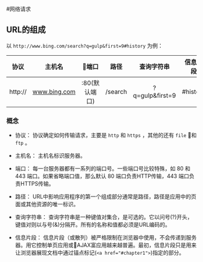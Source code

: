 #网络请求

## URL的组成

以 `http://www.bing.com/search?q=gulp&first=9#history` 为例：  

| 协议 | 主机名 | 端口 | 路径 | 查询字符串 | 信息片段 |
| :---: | :---: | :---: | :---: | :---: | :---: |
| http:// | www.bing.com | :80(默认端口) | /search | ?q=gulp&first=9 | #history |  

### 概念

* 协议： 协议确定如何传输请求，主要是 `http` 和 `https` ，其他的还有 `file` 和 `ftp` 。

* 主机名： 主机名标识服务器。

* 端口： 每一台服务器都有一系列的端口号。一些端口号比较特殊，如 80 和 443 端口。如果省略端口值，那么默认 80 端口负责HTTP传输，443 端口负责HTTPS传输。

* 路径： URL中影响应用程序的第一个组成部分通常是路径，路径是应用中的页面或其他资源的唯一标识。

* 查询字符串： 查询字符串是一种键值对集合，是可选的。它以问号(?)开头，键值对则以与号(&)分隔开。所有的名称和值都必须是URL编码的。

* 信息片段： 信息片段（或散列）被严格限制在浏览器中使用，不会传递到服务器。用它控制单页应用或AJAX富应用越来越普遍。最初，信息片段只是用来让浏览器展现文档中通过锚点标记(`<a href="#chapter1">`)指定的部分。
